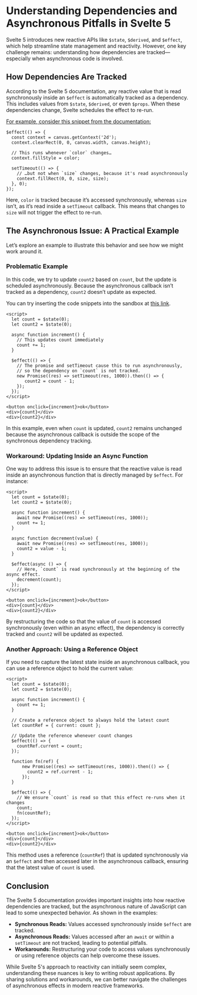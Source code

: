 
# Understanding Dependencies and Asynchronous Pitfalls in Svelte 5

Svelte 5 introduces new reactive APIs like `$state`, `$derived`, and `$effect`, which help streamline state management and reactivity. However, one key challenge remains: understanding how dependencies are tracked—especially when asynchronous code is involved.

## How Dependencies Are Tracked

According to the Svelte 5 documentation, any reactive value that is read synchronously inside an `$effect` is automatically tracked as a dependency. This includes values from `$state`, `$derived`, or even `$props`. When these dependencies change, Svelte schedules the effect to re-run.

[For example, consider this snippet from the documentation:](https://svelte.dev/docs/svelte/$effect#Understanding-dependencies)

```svelte
$effect(() => {
  const context = canvas.getContext('2d');
  context.clearRect(0, 0, canvas.width, canvas.height);

  // This runs whenever `color` changes…
  context.fillStyle = color;

  setTimeout(() => {
    // …but not when `size` changes, because it's read asynchronously
    context.fillRect(0, 0, size, size);
  }, 0);
});
```

Here, `color` is tracked because it’s accessed synchronously, whereas `size` isn’t, as it’s read inside a `setTimeout` callback. This means that changes to `size` will not trigger the effect to re-run.

## The Asynchronous Issue: A Practical Example

Let’s explore an example to illustrate this behavior and see how we might work around it.

### Problematic Example

In this code, we try to update `count2` based on `count`, but the update is scheduled asynchronously. Because the asynchronous callback isn’t tracked as a dependency, `count2` doesn’t update as expected.

You can try inserting the code snippets into the sandbox at [this link](https://svelte.dev/tutorial/svelte/welcome-to-svelte).

```svelte
<script>
  let count = $state(0);
  let count2 = $state(0);
  
  async function increment() {
    // This updates count immediately
    count += 1; 
  }

  $effect(() => {
    // The promise and setTimeout cause this to run asynchronously,
    // so the dependency on `count` is not tracked.
    new Promise((res) => setTimeout(res, 1000)).then(() => {
       count2 = count - 1;
    });
  });
</script>

<button onclick={increment}>ok</button>
<div>{count}</div>
<div>{count2}</div>
```

In this example, even when `count` is updated, `count2` remains unchanged because the asynchronous callback is outside the scope of the synchronous dependency tracking.

### Workaround: Updating Inside an Async Function

One way to address this issue is to ensure that the reactive value is read inside an asynchronous function that is directly managed by `$effect`. For instance:

```svelte
<script>
  let count = $state(0);
  let count2 = $state(0);
  
  async function increment() {
    await new Promise((res) => setTimeout(res, 1000));
    count += 1;
  }

  async function decrement(value) {
    await new Promise((res) => setTimeout(res, 1000));
    count2 = value - 1;
  }

  $effect(async () => {
    // Here, `count` is read synchronously at the beginning of the async effect.
    decrement(count);
  });
</script>

<button onclick={increment}>ok</button>
<div>{count}</div>
<div>{count2}</div>
```

By restructuring the code so that the value of `count` is accessed synchronously (even within an async effect), the dependency is correctly tracked and `count2` will be updated as expected.

### Another Approach: Using a Reference Object

If you need to capture the latest state inside an asynchronous callback, you can use a reference object to hold the current value:

```svelte
<script>
  let count = $state(0);
  let count2 = $state(0);
  
  async function increment() {
    count += 1; 
  }

  // Create a reference object to always hold the latest count
  let countRef = { current: count };
  
  // Update the reference whenever count changes
  $effect(() => {
    countRef.current = count;
  });

  function fn(ref) {
      new Promise((res) => setTimeout(res, 1000)).then(() => {
        count2 = ref.current - 1; 
      });    
  }

  $effect(() => {
    // We ensure `count` is read so that this effect re-runs when it changes
    count;
    fn(countRef);
  });
</script>

<button onclick={increment}>ok</button>
<div>{count}</div>
<div>{count2}</div>
```

This method uses a reference (`countRef`) that is updated synchronously via an `$effect` and then accessed later in the asynchronous callback, ensuring that the latest value of `count` is used.

## Conclusion

The Svelte 5 documentation provides important insights into how reactive dependencies are tracked, but the asynchronous nature of JavaScript can lead to some unexpected behavior. As shown in the examples:

- **Synchronous Reads:** Values accessed synchronously inside `$effect` are tracked.
- **Asynchronous Reads:** Values accessed after an `await` or within a `setTimeout` are not tracked, leading to potential pitfalls.
- **Workarounds:** Restructuring your code to access values synchronously or using reference objects can help overcome these issues.

While Svelte 5's approach to reactivity can initially seem complex, understanding these nuances is key to writing robust applications. By sharing solutions and workarounds, we can better navigate the challenges of asynchronous effects in modern reactive frameworks.


